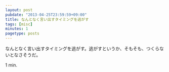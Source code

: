 ```yaml
---
layout: post
pubdate: "2013-04-25T23:59:59+09:00"
title: なんとなく言い出すタイミングを逃がす
tags: [misc]
minutes: 1
pagetype: posts
---
```

なんとなく言い出すタイミングを逃がす。逃がすというか、そもそも、つくらないとなさそうだ。

1 min.
